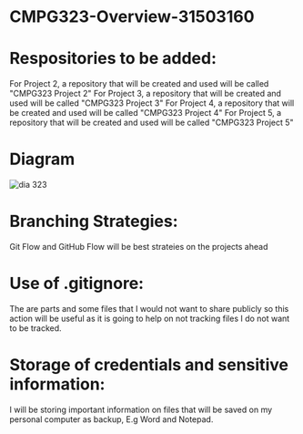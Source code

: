 # CMPG323-Overview-31503160

# Respositories to be added:
For Project 2, a repository that will be created and used will be called "CMPG323 Project 2"
For Project 3, a repository that will be created and used will be called "CMPG323 Project 3"
For Project 4, a repository that will be created and used will be called "CMPG323 Project 4"
For Project 5, a repository that will be created and used will be called "CMPG323 Project 5"

# Diagram
![dia 323](https://user-images.githubusercontent.com/92342798/185333324-175db372-f5d9-4ef9-8149-3fc340ccd484.PNG)

# Branching Strategies:
Git Flow and GitHub Flow will be best strateies on the projects ahead

# Use of .gitignore:
The are parts and some files that I would not want to share publicly so this action will be useful as it is going to help on not tracking files I do not want to be tracked.  

# Storage of credentials and sensitive information:
I will be storing important information on files that will be saved on my personal computer as backup, E.g Word and Notepad. 

